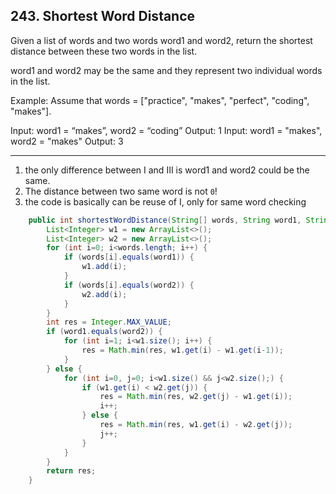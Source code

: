 ## 243. Shortest Word Distance

Given a list of words and two words word1 and word2, return the shortest distance between these two words in the list.

word1 and word2 may be the same and they represent two individual words in the list.

Example:
Assume that words = ["practice", "makes", "perfect", "coding", "makes"].

Input: word1 = “makes”, word2 = “coding”
Output: 1
Input: word1 = "makes", word2 = "makes"
Output: 3

---

1. the only difference between I and III is word1 and word2 could be the same.
2. The distance between two same word is not `0`!
3. the code is basically can be reuse of I, only for same word checking

```java
    public int shortestWordDistance(String[] words, String word1, String word2) {
        List<Integer> w1 = new ArrayList<>();
        List<Integer> w2 = new ArrayList<>();
        for (int i=0; i<words.length; i++) {
            if (words[i].equals(word1)) {
                w1.add(i);
            }
            if (words[i].equals(word2)) {
                w2.add(i);
            }
        }
        int res = Integer.MAX_VALUE;
        if (word1.equals(word2)) {
            for (int i=1; i<w1.size(); i++) {
                res = Math.min(res, w1.get(i) - w1.get(i-1));
            }
        } else {
            for (int i=0, j=0; i<w1.size() && j<w2.size();) {
                if (w1.get(i) < w2.get(j)) {
                    res = Math.min(res, w2.get(j) - w1.get(i));
                    i++;
                } else {
                    res = Math.min(res, w1.get(i) - w2.get(j));
                    j++;
                }
            }
        }
        return res;
    }
```